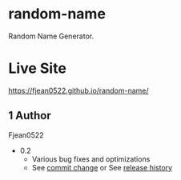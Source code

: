 # random-name
Random Name Generator. 

# Live Site
https://fjean0522.github.io/random-name/
## 1 Author
Fjean0522

* 0.2
    * Various bug fixes and optimizations
    * See [commit change]() or See [release history]()
